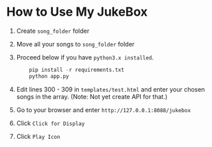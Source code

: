 # How to Use My JukeBox

1. Create `song_folder` folder
2. Move all your songs to `song_folder` folder
3. Proceed below if you have `python3.x installed`.

    ```python
        pip install -r requirements.txt
        python app.py
    ```

4. Edit lines 300 - 309 in `templates/test.html` and enter your chosen songs in the array. (Note: Not yet create API for that.)
5. Go to your browser and enter `http://127.0.0.1:8088/jukebox`
6. Click `Click for Display`
7. Click `Play Icon`